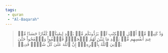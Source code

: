 ```yaml
---
tags: 
 - quran 
 - "Al-Baqarah"
---
```


> وَدَّ كَثِيرٞ مِّنۡ أَهۡلِ ٱلۡكِتَٰبِ لَوۡ يَرُدُّونَكُم مِّنۢ بَعۡدِ إِيمَٰنِكُمۡ كُفَّارًا حَسَدٗا مِّنۡ عِندِ أَنفُسِهِم مِّنۢ بَعۡدِ مَا تَبَيَّنَ لَهُمُ ٱلۡحَقُّۖ فَٱعۡفُواْ وَٱصۡفَحُواْ حَتَّىٰ يَأۡتِيَ ٱللَّهُ بِأَمۡرِهِۦٓۗ إِنَّ ٱللَّهَ عَلَىٰ كُلِّ شَيۡءٖ قَدِيرٞ
